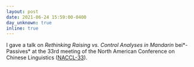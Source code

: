 ```yaml
---
layout: post
date: 2021-06-24 15:59:00-0400
day_unknown: true
inline: true
---
```


I gave a talk on *Rethinking Raising vs. Control Analyses in Mandarin* bei*-Passives* at the 33rd meeting of the North American Conference on Chinese Linguistics ([NACCL-33](https://lucian.uchicago.edu/blogs/lpl/NACCL33/)). 

